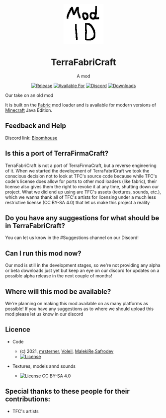 <div align="center">

<img alt="TerraFabriCraft Icon" src="src/main/resources/assets/terrafabricraft/icon.png" width="128">

# TerraFabriCraft

A mod
<!-- todo: replace 494721 with your CurseForge project id -->
[![Release](https://img.shields.io/github/v/release/Maleks-Modding-Studios/Terrafabricraft?style=for-the-badge&include_prereleases&sort=semver)][releases]
[![Available For](https://img.shields.io/badge/dynamic/json?label=Available%20For&style=for-the-badge&color=34aa2f&query=gameVersionLatestFiles%5B0%5D.gameVersion&url=https%3A%2F%2Faddons-ecs.forgesvc.net%2Fapi%2Fv2%2Faddon%2F494721)][curseforge]
<a href=" https://discord.gg/hpDv9FQJAS "><img src="https://img.shields.io/discord/854223782171508799?color=5865f2&label=Feedback%20%26%20Help&style=for-the-badge" alt="Discord"></a>
[![Downloads](https://img.shields.io/badge/dynamic/json?label=Downloads&style=for-the-badge&color=f16436&query=downloadCount&url=https%3A%2F%2Faddons-ecs.forgesvc.net%2Fapi%2Fv2%2Faddon%2F494721)][curseforge:files]
</div>

Our take on an old mod

It is built on the [Fabric][fabric] mod loader and is available for modern
versions of [Minecraft][minecraft] Java Edition.

## Feedback and Help

Discord link: [Bloomhouse][contributing]

## Is this a port of TerraFirmaCraft?

TerraFabriCraft is not a port of TerraFirmaCraft, but a reverse engineering of it. When we started the development of TerraFabriCraft we took the conscious decision not to look at TFC's source code because while TFC's code's license does allow for ports to other mod loaders (like fabric), their license also gives them the right to revoke it at any time, shutting down our project. What we did end up using are TFC's assets (textures, sounds, etc.), which we wanna thank all of TFC's artists for licensing under a much less restrictive license (CC BY-SA 4.0) that let us make this project a reality

## Do you have any suggestions for what should be in TerraFabriCraft?
You can let us know in the #Suggestions channel on our Discord! 

## Can I run this mod now?
Our mod is still in the development stages, so we're not providing any alpha or beta downloads just yet but keep an eye on our discord for updates on a possible alpha release in the next couple of months!

## Where will this mod be available? 
We're planning on making this mod available on as many platforms as possible! If you have any suggestions as to where we should upload this mod please let us know in our discord

## Licence

* Code
  - (c) 2021, [mrsterner], [Voleil], [MalekiRe],[Safrodev]
  - [![License](https://img.shields.io/badge/License-MIT%201.0-cyan.svg?style=flat-square)](https://opensource.org/licenses/MIT)
  
* Textures, models annd sounds
  - [![License]()](https://creativecommons.org/licenses/by-sa/4.0/) CC BY-SA 4.0


## Special thanks to these people for their contributions:

* TFC's artists

[contributing]:  https://discord.gg/hpDv9FQJAS
[curseforge]: https://curseforge.com/minecraft/mc-mods/modid/files
[curseforge:files]: https://curseforge.com/minecraft/mc-mods/modid/files
[fabric]: https://fabricmc.net/
[minecraft]: https://minecraft.net/
[releases]: https://github.com/BloomhouseMC/Terrafabricraft/releases
[mrsterner]: https://github.com/mrsterner
[Voleil]: https://github.com/Voleil
[Safrodev]: https://github.com/Safrodev
[MalekiRe]: https://github.com/MalekiRe

